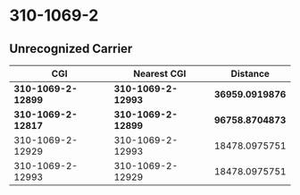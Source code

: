 # 310-1069-2
## Unrecognized Carrier


| CGI | Nearest CGI | Distance |
|-----|-------------|----------|
| **310-1069-2-12899** | **310-1069-2-12993** | **36959.0919876** |
| **310-1069-2-12817** | **310-1069-2-12899** | **96758.8704873** |
| 310-1069-2-12929 | 310-1069-2-12993 | 18478.0975751 |
| 310-1069-2-12993 | 310-1069-2-12929 | 18478.0975751 |
